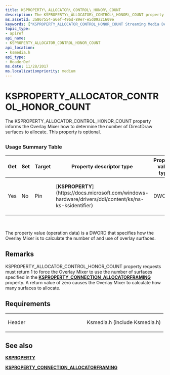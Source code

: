 ```yaml
---
title: KSPROPERTY\_ALLOCATOR\_CONTROL\_HONOR\_COUNT
description: The KSPROPERTY\_ALLOCATOR\_CONTROL\_HONOR\_COUNT property informs the Overlay Mixer how to determine the number of DirectDraw surfaces to allocate. This property is optional.
ms.assetid: 3a867554-a6ef-49bd-89e7-e5d09a21609e
keywords: ["KSPROPERTY_ALLOCATOR_CONTROL_HONOR_COUNT Streaming Media Devices"]
topic_type:
- apiref
api_name:
- KSPROPERTY_ALLOCATOR_CONTROL_HONOR_COUNT
api_location:
- ksmedia.h
api_type:
- HeaderDef
ms.date: 11/28/2017
ms.localizationpriority: medium
---
```


# KSPROPERTY\_ALLOCATOR\_CONTROL\_HONOR\_COUNT


The KSPROPERTY\_ALLOCATOR\_CONTROL\_HONOR\_COUNT property informs the Overlay Mixer how to determine the number of DirectDraw surfaces to allocate. This property is optional.

## <span id="ddk_ksproperty_allocator_control_honor_count_ks"></span><span id="DDK_KSPROPERTY_ALLOCATOR_CONTROL_HONOR_COUNT_KS"></span>


### Usage Summary Table

<table>
<colgroup>
<col width="20%" />
<col width="20%" />
<col width="20%" />
<col width="20%" />
<col width="20%" />
</colgroup>
<thead>
<tr class="header">
<th>Get</th>
<th>Set</th>
<th>Target</th>
<th>Property descriptor type</th>
<th>Property value type</th>
</tr>
</thead>
<tbody>
<tr class="odd">
<td><p>Yes</p></td>
<td><p>No</p></td>
<td><p>Pin</p></td>
<td><p>[<strong>KSPROPERTY</strong>](https://docs.microsoft.com/windows-hardware/drivers/ddi/content/ks/ns-ks-ksidentifier)</p></td>
<td><p>DWORD</p></td>
</tr>
</tbody>
</table>

 

The property value (operation data) is a DWORD that specifies how the Overlay Mixer is to calculate the number of and use of overlay surfaces.

Remarks
-------

KSPROPERTY\_ALLOCATOR\_CONTROL\_HONOR\_COUNT property requests must return 1 to force the Overlay Mixer to use the number of surfaces specified in the [**KSPROPERTY\_CONNECTION\_ALLOCATORFRAMING**](ksproperty-connection-allocatorframing.md) property. A return value of zero causes the Overlay Mixer to calculate how many surfaces to allocate.

Requirements
------------

<table>
<colgroup>
<col width="50%" />
<col width="50%" />
</colgroup>
<tbody>
<tr class="odd">
<td><p>Header</p></td>
<td>Ksmedia.h (include Ksmedia.h)</td>
</tr>
</tbody>
</table>

## See also


[**KSPROPERTY**](https://docs.microsoft.com/windows-hardware/drivers/ddi/content/ks/ns-ks-ksidentifier)

[**KSPROPERTY\_CONNECTION\_ALLOCATORFRAMING**](ksproperty-connection-allocatorframing.md)

 

 






